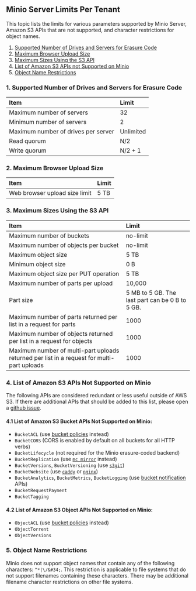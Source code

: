 ## Minio Server Limits Per Tenant

This topic lists the limits for various parameters supported by Minio Server, Amazon S3 APIs that are not supported, and character restrictions for object names.

1. [Supported Number of Drives and Servers for Erasure Code](#erasurecode) 
2. [Maximum Browser Upload Size](#browseraccess) 
3. [Maximum Sizes Using the S3 API](#s3apilimits) 
4. [List of Amazon S3 APIs not Supported on Minio](#apisnotsupported) 
5. [Object Name Restrictions](#objnamerestrictions)

### 1. <a name="erasurecode"></a>Supported Number of Drives and Servers for Erasure Code

|**Item**|**Limit**|
|:---|:---|
|Maximum number of servers| 32|
|Minimum number of servers| 2|
|Maximum number of drives per server| Unlimited|
|Read quorum| N/2|
|Write quorum| N/2 + 1|

### 2. <a name="browseraccess"></a>Maximum Browser Upload Size 

|**Item**|**Limit**|
|:---|:---|
|Web browser upload size limit| 5 TB|

### 3. <a name="s3apilimits"></a>Maximum Sizes Using the S3 API

|**Item**|**Limit**|
|:---|:---|
|Maximum number of buckets| no-limit|
|Maximum number of objects per bucket| no-limit|
|Maximum object size| 5 TB|
|Minimum object size| 0 B|
|Maximum object size per PUT operation| 5 TB|
|Maximum number of parts per upload| 	10,000|
|Part size|5 MB to 5 GB. The last part can be 0 B to 5 GB.|
|Maximum number of parts returned per list in a request for parts| 1000|
|Maximum number of objects returned per list in a request for objects| 1000|
|Maximum number of multi-part uploads returned per list in a request for multi-part uploads| 1000|

### 4. <a name="apisnotsupported"></a>List of Amazon S3 APIs Not Supported on Minio
The following APIs are considered redundant or less useful outside of AWS S3. If there are additional APIs that should be added to this list, please open a [github issue](https://github.com/minio/minio/issues).

#### 4.1 List of Amazon S3 Bucket APIs Not Supported on Minio:

- `BucketACL` (use [bucket policies](https://docs.minio.io/docs/minio-client-complete-guide#policy) instead)
- `BucketCORS` (CORS is enabled by default on all buckets for all HTTP verbs)
- `BucketLifecycle` (not required for the Minio erasure-coded backend)
- `BucketReplication` (use [`mc mirror`](https://docs.minio.io/docs/minio-client-complete-guide#mirror) instead)
- `BucketVersions`, `BucketVersioning` (use [`s3git`](https://github.com/s3git/s3git))
- `BucketWebsite` (use [`caddy`](https://github.com/mholt/caddy) or [`nginx`](https://www.nginx.com/resources/wiki/))
- `BucketAnalytics`, `BucketMetrics`, `BucketLogging` (use [bucket notification](https://docs.minio.io/docs/minio-client-complete-guide#events) APIs)
- `BucketRequestPayment`
- `BucketTagging`

#### 4.2 List of Amazon S3 Object APIs Not Supported on Minio:

- `ObjectACL` (use [bucket policies](https://docs.minio.io/docs/minio-client-complete-guide#policy) instead)
- `ObjectTorrent`
- `ObjectVersions`

### 5. <a name="objnamerestrictions"></a>Object Name Restrictions
Minio does not support object names that contain any of the following characters: `^*|\/&#34;`. This restriction is applicable to file systems that do not support filenames containing these characters. There may be additional filename character restrictions on other file systems.

